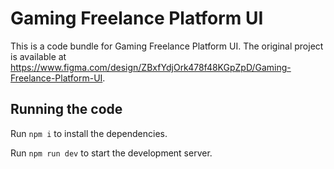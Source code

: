 
  # Gaming Freelance Platform UI

  This is a code bundle for Gaming Freelance Platform UI. The original project is available at https://www.figma.com/design/ZBxfYdjOrk478f48KGpZpD/Gaming-Freelance-Platform-UI.

  ## Running the code

  Run `npm i` to install the dependencies.

  Run `npm run dev` to start the development server.
  